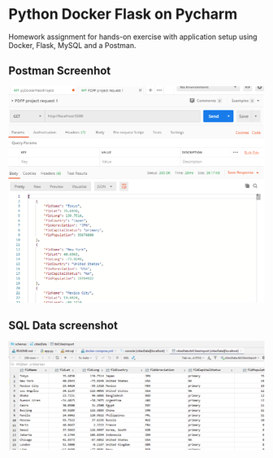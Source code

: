 # Python Docker Flask on Pycharm
Homework assignment for hands-on exercise with application setup using Docker, Flask, MySQL and a Postman.
## Postman Screenhot
![postmant request output](screenshots/postman.png)

## SQL Data screenshot
![pycharm database query](screenshots/query.png)